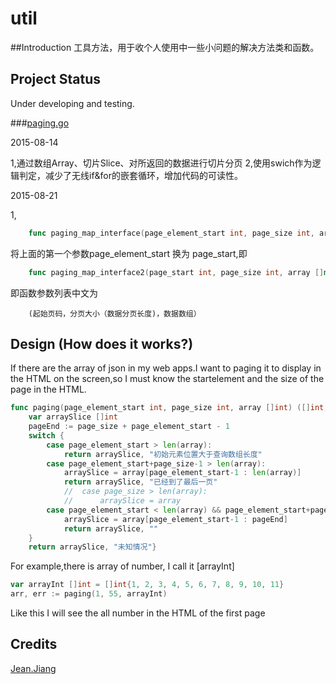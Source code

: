 # util
##Introduction
工具方法，用于收个人使用中一些小问题的解决方法类和函数。
## Project Status
Under developing and testing.

###[paging.go](https://github.com/JiangXuanYi/util/blob/master/paging.go)

2015-08-14

1,通过数组Array、切片Slice、对所返回的数据进行切片分页 
2,使用swich作为逻辑判定，减少了无线if&for的嵌套循环，增加代码的可读性。
	
2015-08-21

1,
```go
	func paging_map_interface(page_element_start int, page_size int, array []map[string]interface{}) 
```
将上面的第一个参数page_element_start 换为 page_start,即
```go
	func paging_map_interface2(page_start int, page_size int, array []map[string]interface{})
```
即函数参数列表中文为
```
	(起始页码，分页大小（数据分页长度)，数据数组）
```
	
    
## Design (How does it works?)

If there are the array of json in my web apps.I want to paging it to display in the HTML on the screen,so I must know the startelement and the size of the page in the HTML.
```go
func paging(page_element_start int, page_size int, array []int) ([]int, string) {
    var arraySlice []int
    pageEnd := page_size + page_element_start - 1
	switch {
    	case page_element_start > len(array):
	    	return arraySlice, "初始元素位置大于查询数组长度"
    	case page_element_start+page_size-1 > len(array):
	    	arraySlice = array[page_element_start-1 : len(array)]
	    	return arraySlice, "已经到了最后一页"
	    	//	case page_size > len(array):
	    	//		arraySlice = array
    	case page_element_start < len(array) && page_element_start+page_size-1 <= len(array) && page_size <= len(array):
	    	arraySlice = array[page_element_start-1 : pageEnd]
	    	return arraySlice, ""
	}
	return arraySlice, "未知情况"}
```



For example,there is array of number, I call it [arrayInt]

```go
var arrayInt []int = []int{1, 2, 3, 4, 5, 6, 7, 8, 9, 10, 11}
arr, err := paging(1, 55, arrayInt)
```
Like this I will see the all number in the HTML of the first page

## Credits
[Jean.Jiang](https://github.com/JiangXuanYi)
